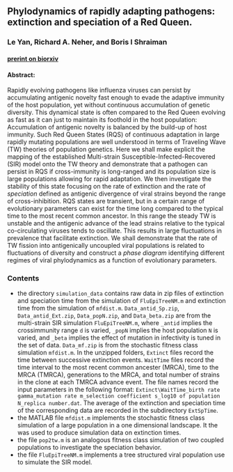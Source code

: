 ## Phylodynamics of rapidly adapting pathogens: extinction and speciation of a Red Queen.
### Le Yan, Richard A. Neher, and Boris I Shraiman

#### [prerint on biorxiv](https://www.biorxiv.org/content/early/2018/10/29/455444)
#### Abstract:
Rapidly evolving pathogens like influenza viruses can persist by accumulating antigenic novelty fast enough to evade the adaptive immunity of the host population, yet without continuous accumulation of genetic diversity. This dynamical state is often compared to the Red Queen evolving as fast as it can just to maintain its foothold in the host population: Accumulation of antigenic novelty is balanced by the build-up of host immunity. Such Red Queen States (RQS) of continuous adaptation in large rapidly mutating populations are well understood in terms of Traveling Wave (TW) theories of population genetics. Here we shall make explicit the mapping of the established Multi-strain Susceptible-Infected-Recovered (SIR) model onto the TW theory and demonstrate that a pathogen can persist in RQS if cross-immunity is long-ranged and its population size is large populations allowing for rapid adaptation.
We then investigate the stability of this state focusing on the rate of extinction and the rate of *speciation* defined as antigenic divergence of viral strains beyond the range of cross-inhibition. RQS states are transient, but in a certain range of evolutionary parameters can exist for the time long compared to the typical time to the most recent common ancestor.
In this range the steady TW is unstable and the antigenic advance of the lead strains relative to the typical co-circulating viruses tends to oscillate. This results in large fluctuations in prevalence that facilitate extinction. We shall demonstrate that the rate of TW fission into antigenically uncoupled viral populations is related to fluctuations of diversity and construct a *phase diagram* identifying different regimes of viral phylodynamics as a function of evolutionary parameters.

### Contents
 * the directory `simulation_data` contains raw data in zip files of extinction and speciation time from the simulation of `FluEpiTreeNM.m` and extinction time from the simulation of `mfdist.m`. `Data_antid_Sp.zip`, `Data_antid_Ext.zip`, `Data_popN.zip`, and `Data_beta.zip` are from the multi-strain SIR simulation `FluEpiTreeNM.m`, where `_antid` implies the crossimmunity range `d` is varied, `_popN` implies the host population `N` is varied, and `_beta` implies the effect of mutation in infectivity is tuned in the set of data. `Data_mf.zip` is from the stochastic fitness class simulation `mfdist.m`. In the unzipped folders, `Extinct` files record the time between successive extinction events. `WaitTime` files record the time interval to the most recent common ancester (MRCA), time to the MRCA (TMRCA), generations to the MRCA, and total number of strains in the clone at each TMRCA advance event. The file names record the input parameters in the following format: `Extinct\WaitTime_birth rate gamma_mutation rate m_selection coefficient s_log10 of population N_replica number.dat`.
 The average of the extinction and speciation time of the corresponding data are recorded in the subdirectory `ExtSpTime`.
 * the MATLAB file `mfdist.m` implements the stochastic fitness class simulation of a large population in a one dimensional landscape. It the was used to produce simulation data on extinction times.
 * the file `pop2tw.m` is an analogous fitness class simulation of two coupled populations to investigate the speciation behavior.
 * the file `FluEpiTreeNM.m` implements a tree structured viral population use to simulate the SIR model.

